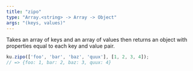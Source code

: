 ```yaml
---
title: "zipo"
type: "Array.<string> -> Array -> Object"
args: "(keys, values)"
---
```


Takes an array of keys and an array of values then returns an object
with properties equal to each key and value pair.

```javascript
ku.zipo(['foo', 'bar', 'baz', 'quux'], [1, 2, 3, 4]);
// => {foo: 1, bar: 2, baz: 3, quux: 4}
```